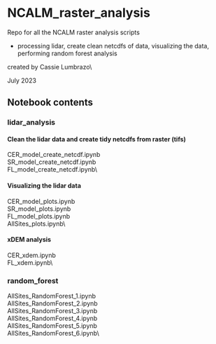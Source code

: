 # NCALM_raster_analysis

Repo for all the NCALM raster analysis scripts
* processing lidar, create clean netcdfs of data, visualizing the data, performing random forest analysis 

created by Cassie Lumbrazo\

July 2023 



## Notebook contents 

### **lidar_analysis**
#### Clean the lidar data and create tidy netcdfs from raster (tifs)
CER_model_create_netcdf.ipynb\
SR_model_create_netcdf.ipynb\
FL_model_create_netcdf.ipynb\

#### Visualizing the lidar data 
CER_model_plots.ipynb\
SR_model_plots.ipynb\
FL_model_plots.ipynb\
AllSites_plots.ipynb\

#### xDEM analysis 
CER_xdem.ipynb\
FL_xdem.ipynb\

### **random_forest**
AllSites_RandomForest_1.ipynb\
AllSites_RandomForest_2.ipynb\
AllSites_RandomForest_3.ipynb\
AllSites_RandomForest_4.ipynb\
AllSites_RandomForest_5.ipynb\
AllSites_RandomForest_6.ipynb\



